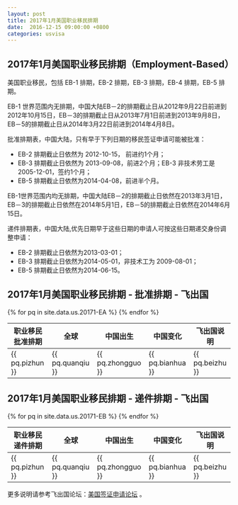 ```yaml
---
layout: post
title: 2017年1月美国职业移民排期
date:  2016-12-15 09:00:00 +0800
categories: usvisa
---
```


## 2017年1月美国职业移民排期（Employment-Based）

美国职业移民，包括 EB-1 排期，EB-2 排期，EB-3 排期，EB-4 排期，EB-5 排期。

EB-1 世界范围内无排期，中国大陆EB－2的排期截止日从2012年9月22日前进到2012年10月15日，EB－3的排期截止日从2013年7月1日前进到2013年9月8日，EB－5的排期截止日从2014年3月22日前进到2014年4月8日。

批准排期表，中国大陆，只有早于下列日期的移民签证申请可能被批准：

- EB-2 排期截止日依然为 2012-10-15， 前进约1个月；
- EB-3 排期截止日依然为 2013-09-08，前进2个月；EB-3 非技术劳工是2005-12-01，签约1个月；
- EB-5 排期截止日依然为2014-04-08，前进半个月。

EB-1世界范围内均无排期，中国大陆EB－2的排期截止日依然在2013年3月1日，EB－3的排期截止日依然在2014年5月1日，EB－5的排期截止日依然在2014年6月15日。

递件排期表，中国大陆,优先日期早于这些日期的申请人可按这些日期递交身份调整申请：

- EB-2 排期截止日依然为2013-03-01；
- EB-3 排期截止日依然为2014-05-01，非技术工为 2009-08-01；
- EB-5 排期截止日依然为2014-06-15。

## 2017年1月美国职业移民排期 - 批准排期 - 飞出国

<table>
  <thead>
    <tr>
      <th>职业移民批准排期</th>
      <th>全球</th>
      <th>中国出生</th>
      <th>中国变化</th>
      <th>飞出国说明</th>
    </tr>
  </thead>
  <tbody>
{% for pq in site.data.us.20171-EA %}
    <tr>
      <td>{{ pq.pizhun }}</td>
      <td>{{ pq.quanqiu }}</td>
      <td>{{ pq.zhongguo }}</td>
      <td>{{ pq.bianhua }}</td>
      <td>{{ pq.beizhu }}</td>
    </tr>
{% endfor %}
  </tbody>
</table>

## 2017年1月美国职业移民排期 - 递件排期 - 飞出国

<table>
  <thead>
    <tr>
      <th>职业移民递件排期</th>
      <th>全球</th>
      <th>中国出生</th>
      <th>中国变化</th>
      <th>飞出国说明</th>
    </tr>
  </thead>
  <tbody>
{% for pq in site.data.us.20171-EB %}
    <tr>
      <td>{{ pq.pizhun }}</td>
      <td>{{ pq.quanqiu }}</td>
      <td>{{ pq.zhongguo }}</td>
      <td>{{ pq.bianhua }}</td>
      <td>{{ pq.beizhu }}</td>
    </tr>
{% endfor %}
  </tbody>
</table>

更多说明请参考飞出国论坛：<a href="http://bbs.fcgvisa.com/c/usavisa" target="blank">美国签证申请论坛</a> 。
